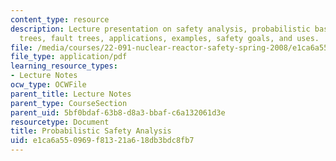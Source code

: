 ```yaml
---
content_type: resource
description: Lecture presentation on safety analysis, probabilistic basics, event
  trees, fault trees, applications, examples, safety goals, and uses.
file: /media/courses/22-091-nuclear-reactor-safety-spring-2008/e1ca6a550969f81321a618db3bdc8fb7_MIT22_091S08_lec11.pdf
file_type: application/pdf
learning_resource_types:
- Lecture Notes
ocw_type: OCWFile
parent_title: Lecture Notes
parent_type: CourseSection
parent_uid: 5bf0bdaf-63b8-d8a3-bbaf-c6a132061d3e
resourcetype: Document
title: Probabilistic Safety Analysis
uid: e1ca6a55-0969-f813-21a6-18db3bdc8fb7
---
```

